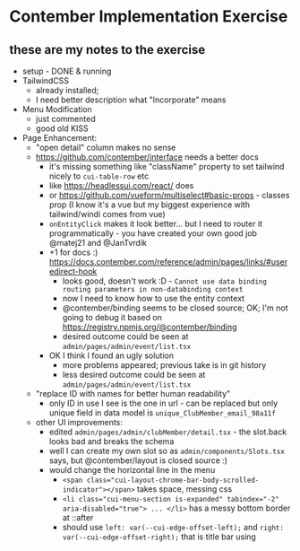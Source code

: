 # Contember Implementation Exercise

## these are my notes to the exercise

- setup - DONE & running
- TailwindCSS
  - already installed;
  - I need better description what "Incorporate" means
- Menu Modification
  - just commented
  - good old KISS
- Page Enhancement:
  - "open detail" column makes no sense
  - https://github.com/contember/interface needs a better docs 
    - it's missing something like "className" property to set tailwind nicely to `cui-table-row` etc
    - like https://headlessui.com/react/ does
    - or https://github.com/vueform/multiselect#basic-props - classes prop (I know it's a vue but my biggest experience with tailwind/windi comes from vue)
    - `onEntityClick` makes it look better... but I need to router it programmatically - you have created your own good job @matej21 and @JanTvrdik
    - +1 for docs :) https://docs.contember.com/reference/admin/pages/links/#useredirect-hook
      - looks good, doesn't work :D - `Cannot use data binding routing parameters in non-databinding context` 
      - now I need to know how to use the entity context
      - @contember/binding seems to be closed source; OK; I'm not going to debug it based on  https://registry.npmjs.org/@contember/binding
      - desired outcome could be seen at `admin/pages/admin/event/list.tsx`
    - OK I think I found an ugly solution 
      - more problems appeared; previous take is in git history
      - less desired outcome could be seen at `admin/pages/admin/event/list.tsx`
  - "replace ID with names for better human readability"
    - only ID in use I see is the one in url - can be replaced but only unique field in data model is `unique_ClubMember_email_98a11f`
  - other UI improvements:
    - edited `admin/pages/admin/clubMember/detail.tsx` - the slot.back looks bad and breaks the schema
    - well I can create my own slot so as `admin/components/Slots.tsx` says, but @contember/layout is closed source :)
    - would change the horizontal line in the menu
      - `<span class="cui-layout-chrome-bar-body-scrolled-indicator"></span>` takes space, messing css
      - `<li class="cui-menu-section is-expanded" tabindex="-2" aria-disabled="true"> ... </li>` has a messy bottom border at ::after
      - should use `left: var(--cui-edge-offset-left);` and  `right: var(--cui-edge-offset-right);` that is title bar using
